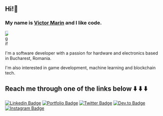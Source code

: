 ## Hi!👋
### My name is [Victor Marin](https://www.victor-marin.dev/) and I like code.

<img alt="gif" src="https://miro.medium.com/max/1360/1*IRGHmiGsa16stedQvIaZfw.gif" style="max-width: 10px;"/>

I'm a software developer with a passion for hardware and electronics based in Bucharest, Romania.

I'm also interested in game development, machine learning and blockchain tech.

## Reach me through one of the links below ⬇️ ⬇️ ⬇️

[![Linkedin Badge](https://img.shields.io/badge/linkedin-blue?style=for-the-badge&logo=linkedin)](https://www.linkedin.com/in/victor-marin-b9795a108/)
[![Portfolio Badge](http://img.shields.io/badge/portfolio-orange?style=for-the-badge&logo=google-chrome&logoColor=white)](https://victor-marin.dev)
[![Twitter Badge](http://img.shields.io/badge/twitter-informational?style=for-the-badge&logo=twitter&logoColor=white)](https://twitter.com/mdvictor_)
[![Dev.to Badge](http://img.shields.io/badge/dev.to-lightgrey?style=for-the-badge&logo=dev.to&logoColor=white)](https://dev.to/mdvictor_)
[![Instagram Badge](http://img.shields.io/badge/instagram-critical?style=for-the-badge&logo=instagram&logoColor=white)](https://www.instagram.com/mdvictor_/)
